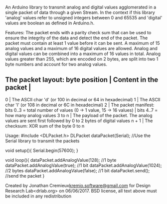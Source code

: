 An Arduino library to transmit analog and digital values agglomerated in a single packet of data through a given Stream.
 In the context if this library 'analog' values refer to unsigned integers between 0 and 65535 and 'digital' values are
 boolean as defined in Arduino.h.

 Features:
 The packet ends with a parity check sum that can be used to ensure the integrity of the data
 and detect the end of the packet.
 The packet must contain at least 1 value before it can be sent.
 A maximum of 15 analog values and a maximum of 16 digital values are allowed.
 Analog and digital values can be combined into a maximum of 16 values in total.
 Analog values greater than 255, which are encoded on 2 bytes, are split into two
 1 byte numbers and account for two analog values.

 The packet layout:
 byte position	| Content
 in the packet	|
 -------------------------------
 0				| The ASCII char 'd' (or 100 in decimal or 64 in hexadecimal)
 1				| The ASCII char 'l' (or 108 in decimal or 6C in hexadecimal)
 2				| The packet manifest: bits 0..3 = total number of values (0 -> 1 value, 15 -> 16 values)
 				| bits 4..7 = how many analog values
 3 to n			| The payload of the packet. The analog values are sent first followed by 0 to 2 bytes of digital values
 n + 1			| The checksum: XOR sum of the byte 0 to n


 Usage:
 #include <DLPacket.h>
 DLPacket dataPacket(Serial); //Use the Serial library to transmit the packets

 void setup(){
  Serial.begin(57600);
 }

 void loop(){
 	dataPacket.addAnalogValue(128); //1 byte
 	dataPacket.addAnalogValue(true); //1 bit
 	dataPacket.addAnalogValue(1024); //2 bytes
	dataPacket.addAnalogValue(false); //1 bit
	dataPacket.send(); //send the packet
 }

 Created by Jonathan Cremieux<kremio.software@gmail.com> for Design Research Lab<drlab.org> on 06/06/2017.
 BSD license, all text above must be included in any redistribution

